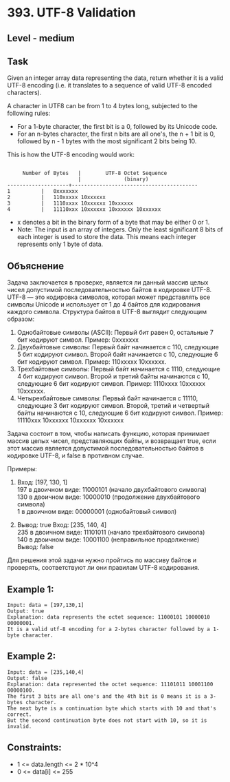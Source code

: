 # 393. UTF-8 Validation


## Level - medium


## Task
Given an integer array data representing the data, return whether it is a valid UTF-8 encoding (i.e. it translates to a sequence of valid UTF-8 encoded characters).

A character in UTF8 can be from 1 to 4 bytes long, subjected to the following rules:
- For a 1-byte character, the first bit is a 0, followed by its Unicode code.
- For an n-bytes character, the first n bits are all one's, the n + 1 bit is 0, followed by n - 1 bytes with the most significant 2 bits being 10.

This is how the UTF-8 encoding would work:
````

     Number of Bytes   |        UTF-8 Octet Sequence
                       |              (binary)
--------------------+-----------------------------------------
1          |   0xxxxxxx
2          |   110xxxxx 10xxxxxx
3          |   1110xxxx 10xxxxxx 10xxxxxx
4          |   11110xxx 10xxxxxx 10xxxxxx 10xxxxxx
````

- x denotes a bit in the binary form of a byte that may be either 0 or 1.
- Note: The input is an array of integers. Only the least significant 8 bits of each integer is used to store the data. 
This means each integer represents only 1 byte of data.


## Объяснение
Задача заключается в проверке, является ли данный массив целых чисел допустимой последовательностью байтов в кодировке UTF-8.
UTF-8 — это кодировка символов, которая может представлять все символы Unicode и использует от 1 до 4 байтов для кодирования каждого символа. 
Структура байтов в UTF-8 выглядит следующим образом:
1. Однобайтовые символы (ASCII):
Первый бит равен 0, остальные 7 бит кодируют символ.
Пример: 0xxxxxxx
2. Двухбайтовые символы:
Первый байт начинается с 110, следующие 5 бит кодируют символ.
Второй байт начинается с 10, следующие 6 бит кодируют символ.
Пример: 110xxxxx 10xxxxxx.
3. Трехбайтовые символы:
Первый байт начинается с 1110, следующие 4 бит кодируют символ.
Второй и третий байты начинаются с 10, следующие 6 бит кодируют символ.
Пример: 1110xxxx 10xxxxxx 10xxxxxx.
4. Четырехбайтовые символы:
Первый байт начинается с 11110, следующие 3 бит кодируют символ.
Второй, третий и четвертый байты начинаются с 10, следующие 6 бит кодируют символ.
Пример: 11110xxx 10xxxxxx 10xxxxxx 10xxxxxx

Задача состоит в том, чтобы написать функцию, которая принимает массив целых чисел, представляющих байты, 
и возвращает true, если этот массив является допустимой последовательностью байтов в кодировке UTF-8, 
и false в противном случае.

Примеры:
1. Вход: [197, 130, 1]  
197 в двоичном виде: 11000101 (начало двухбайтового символа)  
130 в двоичном виде: 10000010 (продолжение двухбайтового символа)  
1 в двоичном виде: 00000001 (однобайтовый символ)  

2. Вывод: true
Вход: [235, 140, 4]  
235 в двоичном виде: 11101011 (начало трехбайтового символа)  
140 в двоичном виде: 10001100 (неправильное продолжение)  
Вывод: false  

Для решения этой задачи нужно пройтись по массиву байтов и проверять, соответствуют ли они правилам UTF-8 кодирования.


## Example 1:
````
Input: data = [197,130,1]
Output: true
Explanation: data represents the octet sequence: 11000101 10000010 00000001.
It is a valid utf-8 encoding for a 2-bytes character followed by a 1-byte character.
````


## Example 2:
````
Input: data = [235,140,4]
Output: false
Explanation: data represented the octet sequence: 11101011 10001100 00000100.
The first 3 bits are all one's and the 4th bit is 0 means it is a 3-bytes character.
The next byte is a continuation byte which starts with 10 and that's correct.
But the second continuation byte does not start with 10, so it is invalid.
````


## Constraints:
- 1 <= data.length <= 2 * 10^4
- 0 <= data[i] <= 255